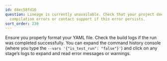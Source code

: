 ```yaml
---
id: d4ec58fd16
question: Lineage is currently unavailable. Check that your project does not contain
  compilation errors or contact support if this error persists.
sort_order: 230
---
```


Ensure you properly format your YAML file. Check the build logs if the run was completed successfully. You can expand the command history console (where you type the `--vars '{"is_test_run": "false"}'`) and click on any stage’s logs to expand and read error messages or warnings.